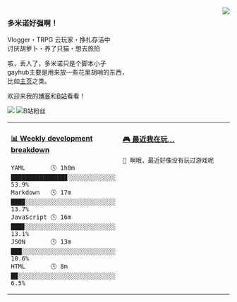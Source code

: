 <a href="#">
<img align="right" src="https://github-readme-stats.vercel.app/api?username=DomeenoH&hide=stars,issues,contribs&show_icons=true&hide_border=true&icon_color=586069&title_color=a0a9af">
<!--<img align="right" src="https://stats.justsong.cn/api/bilibili/?id=3596837">-->
</a>
 
### 多米诺好强啊！

Vlogger・TRPG 云玩家・挣扎存活中  
讨厌胡萝卜・养了只猫・想去旅拍  

咳，丢人了，多米诺只是个脚本小子  
gayhub主要是用来放一些花里胡哨的东西，  
比如[主页](https://dominoh.com)之类。

欢迎来我的[博客](https://blog.dominoh.com)和[B站](https://b.dominoh.com)看看！  

![](https://komarev.com/ghpvc/?username=DomeenoH&color=blue)  <img src="https://bilistats.lonelyion.com/followers?uid=3596837&style=flat" alt="B站粉丝"/>  
<table>
<tr>
<td valign="top" width="50%">

<!-- waka-box start -->
#### <a href="https://gist.github.com/698c355a33c0215c53843338cfe8b523" target="_blank">📊 Weekly development breakdown</a>
```text
YAML       🕓 1h8m ███████████████▋░░░░░░░░░░░░░ 53.9%
Markdown   🕓 17m  ███▉░░░░░░░░░░░░░░░░░░░░░░░░░ 13.7%
JavaScript 🕓 16m  ███▊░░░░░░░░░░░░░░░░░░░░░░░░░ 13.1%
JSON       🕓 13m  ███░░░░░░░░░░░░░░░░░░░░░░░░░░ 10.6%
HTML       🕓 8m   █▉░░░░░░░░░░░░░░░░░░░░░░░░░░░  6.5%
```
<!-- Powered by https://github.com/YouEclipse/waka-box-go . -->
<!-- waka-box end -->


</td>
<td valign="top" width="50%">

<!-- steam-box start -->
#### <a href="https://gist.github.com/080ab6477d6ddc9214d982883354d76b" target="_blank">🎮 最近我在玩…</a>
```text
🚫 啊哦，最近好像没有玩过游戏呢
```
<!-- Powered by https://github.com/YouEclipse/steam-box . -->
<!-- steam-box end -->


</td>
</tr>
</table>
